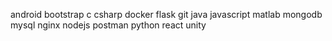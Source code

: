
android bootstrap c csharp docker flask git java javascript matlab mongodb mysql nginx nodejs postman python react unity
